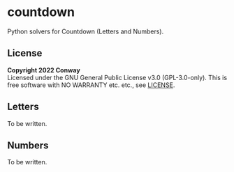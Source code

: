 # countdown

Python solvers for Countdown (Letters and Numbers).


## License

**Copyright 2022 Conway** <br>
Licensed under the GNU General Public License v3.0 (GPL-3.0-only).
This is free software with NO WARRANTY etc. etc., see [LICENSE].

[LICENSE]: LICENSE


## Letters

To be written.


## Numbers

To be written.
